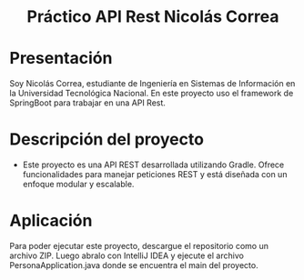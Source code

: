 <div align="center">

# Práctico API Rest Nicolás Correa

</div>

# Presentación

Soy Nicolás Correa, estudiante de Ingeniería en Sistemas de Información en la Universidad Tecnológica Nacional. En este proyecto uso el framework de SpringBoot para trabajar en una API Rest.

# Descripción del proyecto

- Este proyecto es una API REST desarrollada utilizando Gradle. Ofrece funcionalidades para manejar peticiones REST y está diseñada con un enfoque modular y escalable.

# Aplicación

Para poder ejecutar este proyecto, descargue el repositorio como un archivo ZIP. Luego abralo con IntelliJ IDEA y ejecute el archivo PersonaApplication.java donde se encuentra el main del proyecto.
